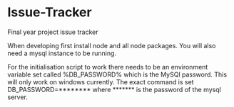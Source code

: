 # Issue-Tracker
Final year project issue tracker

When developing first install node and all node packages.
You will also need a mysql instance to be running.

For the initialisation script to work there needs to be an environment variable set called %DB_PASSWORD% which is the MySQl password.
This will only work on windows currently. The exact command is set DB_PASSWORD=******** where ******* is the password of the mysql server.